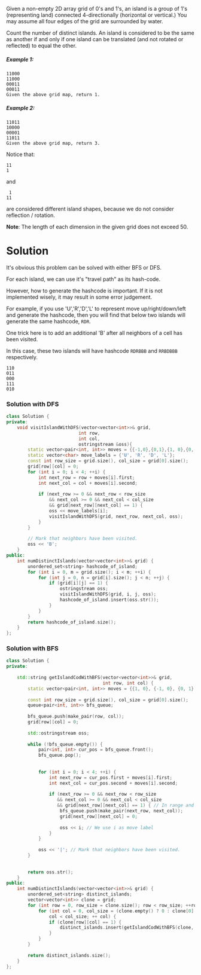 Given a non-empty 2D array grid of 0's and 1's, an island is a group of 1's (representing land) connected 4-directionally (horizontal or vertical.) You may assume all four edges of the grid are surrounded by water.

Count the number of distinct islands. An island is considered to be the same as another if and only if one island can be translated (and not rotated or reflected) to equal the other.

##### Example 1:

```
11000
11000
00011
00011
Given the above grid map, return 1.
```

##### Example 2:

```
11011
10000
00001
11011
Given the above grid map, return 3.
```

Notice that:

```
11
1
```

and

```
 1
11
```

are considered different island shapes, because we do not consider reflection / rotation.

__Note__: The length of each dimension in the given grid does not exceed 50.

# Solution

It's obvious this problem can be solved with either BFS or DFS.

For each island, we can use it's "travel path" as its hash-code.

However, how to generate the hashcode is important. If it is not implemented wisely, it may result in some error judgement.

For example, if you use 'U','R','D','L' to represent move up/right/down/left and generate the hashcode, then you will find that below two islands will generate the same hashcode, ```RDR```.

One trick here is to add an additional 'B' after all neighbors of a cell has been visited.

In this case, these two islands will have hashcode ```RDRBBB``` and ```RRBDBBB``` respectively.

```
110
011
000
111
010
```

### Solution with DFS

```cpp
class Solution {
private:
    void visitIslandWithDFS(vector<vector<int>>& grid,
                           int row,
                           int col,
                           ostringstream &oss){
        static vector<pair<int, int>> moves = {{-1,0},{0,1},{1, 0},{0,-1}};
        static vector<char> move_labels = {'U', 'R', 'D', 'L'};
        const int row_size = grid.size(), col_size = grid[0].size();
        grid[row][col] = 0;
        for (int i = 0; i < 4; ++i) {
            int next_row = row + moves[i].first;
            int next_col = col + moves[i].second;
            
            if (next_row >= 0 && next_row < row_size 
                && next_col >= 0 && next_col < col_size
                && grid[next_row][next_col] == 1) {
                oss << move_labels[i];
                visitIslandWithDFS(grid, next_row, next_col, oss);
            }
        }
        
        // Mark that neighbors have been visited.
        oss << 'B';
    }
public:
    int numDistinctIslands(vector<vector<int>>& grid) {
        unordered_set<string> hashcode_of_island;
        for (int i = 0, m = grid.size(); i < m; ++i) {
            for (int j = 0, n = grid[i].size(); j < n; ++j) {
                if (grid[i][j] == 1) {
                    ostringstream oss;
                    visitIslandWithDFS(grid, i, j, oss);
                    hashcode_of_island.insert(oss.str());
                }
            }
        }
        return hashcode_of_island.size();
    }
};
```

### Solution with BFS

```cpp
class Solution {
private:
    
    std::string getIslandCodWithBFS(vector<vector<int>>& grid,
                                    int row, int col) {
        static vector<pair<int, int>> moves = {{1, 0}, {-1, 0}, {0, 1}, {0, -1}};
        
        const int row_size = grid.size(), col_size = grid[0].size();
        queue<pair<int, int>> bfs_queue;
        
        bfs_queue.push(make_pair(row, col));
        grid[row][col] = 0; 
            
        std::ostringstream oss;
        
        while (!bfs_queue.empty()) {
            pair<int, int> cur_pos = bfs_queue.front();
            bfs_queue.pop();
            
            
            for (int i = 0; i < 4; ++i) {
                int next_row = cur_pos.first + moves[i].first;
                int next_col = cur_pos.second + moves[i].second;
                
                if (next_row >= 0 && next_row < row_size
                   && next_col >= 0 && next_col < col_size
                   && grid[next_row][next_col] == 1) { // In range and not visited
                    bfs_queue.push(make_pair(next_row, next_col));
                    grid[next_row][next_col] = 0;
                    
                    oss << i; // We use i as move label
                }
            }
            
            oss << '|'; // Mark that neighbors have been visited.
        }
        
        
        return oss.str();
    }
public:
    int numDistinctIslands(vector<vector<int>>& grid) {
        unordered_set<string> distinct_islands;
        vector<vector<int>> clone = grid;
        for (int row = 0, row_size = clone.size(); row < row_size; ++row) {
            for (int col = 0, col_size = (clone.empty() ? 0 : clone[0].size());
                col < col_size; ++ col) {
                if (clone[row][col] == 1) {
                    distinct_islands.insert(getIslandCodWithBFS(clone, row, col));
                }
            }
        }
        
        return distinct_islands.size();
    }
};
```
